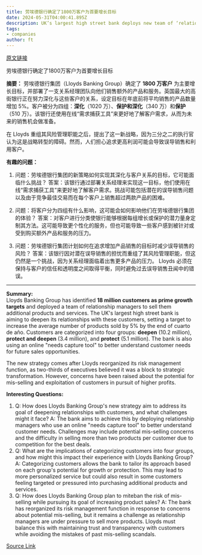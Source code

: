 ```yaml
---
title: 劳埃德银行确定了1800万客户为首要增长目标
date: 2024-05-31T04:00:41.895Z
description: UK’s largest high street bank deploys new team of ‘relationship managers’ to sell extra products and services
tags: 
- companies
author: ft
---
```


[原文链接](https://ft.com/content/292f0df6-7263-4f84-a3ab-497a8c533243)

劳埃德银行确定了1800万客户为首要增长目标

**摘要：**
劳埃德银行集团（Lloyds Banking Group）确定了 **1800 万客户** 为主要增长目标，并部署了一支关系经理团队向他们销售额外的产品和服务。英国最大的高街银行正在努力深化与这些客户的关系，设定目标在年底前将平均销售的产品数量增加 5%。客户被分为四组：**深化**（1020 万）、**保护和深化**（340 万）和**保护**（510 万）。该银行还使用在线“需求捕获工具”来更好地了解客户需求，从而为未来的销售机会做准备。

在 Lloyds 重组其风险管理职能之后，提出了这一新战略，因为三分之二的执行官认为这是战略转型的障碍。然而，人们担心追求更高利润可能会导致误导销售和利用客户。

**有趣的问题：**

1. 问题：劳埃德银行集团的新策略如何实现其深化与客户关系的目标，它可能面临什么挑战？
   答案：该银行通过部署关系经理来实现这一目标，他们使用在线“需求捕获工具”来更好地了解客户需求。挑战可能包括潜在的误导销售问题以及由于竞争最佳交易而在每个客户上销售超过两款产品的困难。

2. 问题：将客户分为四组有什么影响，这可能会如何影响他们在劳埃德银行集团的体验？
   答案：对客户进行分类使银行能够根据每组增长或保护的潜力量身定制其方法。这可能导致更个性化的服务，但也可能导致一些客户感到被针对或受到购买额外产品和服务的压力。

3. 问题：劳埃德银行集团计划如何在追求增加产品销售的目标时减少误导销售的风险？
   答案：该银行因对潜在误导销售的担忧而重组了其风险管理职能，但这仍然是一个挑战，因为关系经理面临着出售更多产品的压力。 Lloyds 必须在保持与客户的信任和透明度之间取得平衡，同时避免过去误导销售丑闻中的错误。

---

**Summary:**  
Lloyds Banking Group has identified **18 million customers as prime growth targets** and deployed a team of relationship managers to sell them additional products and services. The UK's largest high street bank is aiming to deepen its relationships with these customers, setting a target to increase the average number of products sold by 5% by the end of cuarto de año. Customers are categorized into four groups: **deepen** (10.2 million), **protect and deepen** (3.4 million), and **protect** (5.1 million). The bank is also using an online "needs capture tool" to better understand customer needs for future sales opportunities.

The new strategy comes after Lloyds reorganized its risk management function, as two-thirds of executives believed it was a block to strategic transformation. However, concerns have been raised about the potential for mis-selling and exploitation of customers in pursuit of higher profits.

**Interesting Questions:**  
1. Q: How does Lloyds Banking Group's new strategy aim to address its goal of deepening relationships with customers, and what challenges might it face?
    A: The bank aims to achieve this by deploying relationship managers who use an online "needs capture tool" to better understand customer needs. Challenges may include potential mis-selling concerns and the difficulty in selling more than two products per customer due to competition for the best deals.
2. Q: What are the implications of categorizing customers into four groups, and how might this impact their experience with Lloyds Banking Group?
    A: Categorizing customers allows the bank to tailor its approach based on each group's potential for growth or protection. This may lead to more personalized service but could also result in some customers feeling targeted or pressured into purchasing additional products and services.
3. Q: How does Lloyds Banking Group plan to miteban the risk of mis-selling while pursuing its goal of increasing product sales?
    A: The bank has reorganized its risk management function in response to concerns about potential mis-selling, but it remains a challenge as relationship managers are under pressure to sell more products. Lloyds must balance this with maintaining trust and transparency with customers while avoiding the mistakes of past mis-selling scandals.

[Source Link](https://ft.com/content/292f0df6-7263-4f84-a3ab-497a8c533243)


